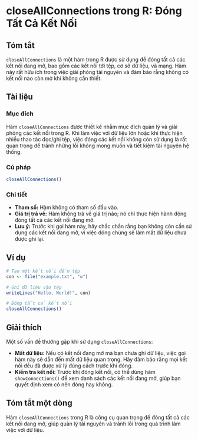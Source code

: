 <!--
Meta Description: # closeAllConnections trong R: Đóng Tất Cả Kết Nối ## Tóm tắt `closeAllConnections` là một hàm trong R được sử dụng để đóng tất cả các kết nối đang mở...
Meta Keywords: kết, nối, đóng, hàm, liệu
-->

# closeAllConnections trong R: Đóng Tất Cả Kết Nối

## Tóm tắt
`closeAllConnections` là một hàm trong R được sử dụng để đóng tất cả các kết nối đang mở, bao gồm các kết nối tới tệp, cơ sở dữ liệu, và mạng. Hàm này rất hữu ích trong việc giải phóng tài nguyên và đảm bảo rằng không có kết nối nào còn mở khi không cần thiết.

## Tài liệu
### Mục đích
Hàm `closeAllConnections` được thiết kế nhằm mục đích quản lý và giải phóng các kết nối trong R. Khi làm việc với dữ liệu lớn hoặc khi thực hiện nhiều thao tác đọc/ghi tệp, việc đóng các kết nối không còn sử dụng là rất quan trọng để tránh những lỗi không mong muốn và tiết kiệm tài nguyên hệ thống.

### Cú pháp
```R
closeAllConnections()
```

### Chi tiết
- **Tham số:** Hàm không có tham số đầu vào.
- **Giá trị trả về:** Hàm không trả về giá trị nào; nó chỉ thực hiện hành động đóng tất cả các kết nối đang mở.
- **Lưu ý:** Trước khi gọi hàm này, hãy chắc chắn rằng bạn không còn cần sử dụng các kết nối đang mở, vì việc đóng chúng sẽ làm mất dữ liệu chưa được ghi lại.

## Ví dụ
```R
# Tạo một kết nối đến tệp
con <- file("example.txt", "w")

# Ghi dữ liệu vào tệp
writeLines("Hello, World!", con)

# Đóng tất cả kết nối
closeAllConnections()
```

## Giải thích
Một số vấn đề thường gặp khi sử dụng `closeAllConnections`:
- **Mất dữ liệu:** Nếu có kết nối đang mở mà bạn chưa ghi dữ liệu, việc gọi hàm này sẽ dẫn đến mất dữ liệu quan trọng. Hãy đảm bảo rằng mọi kết nối đều đã được xử lý đúng cách trước khi đóng.
- **Kiểm tra kết nối:** Trước khi đóng kết nối, có thể dùng hàm `showConnections()` để xem danh sách các kết nối đang mở, giúp bạn quyết định xem có nên đóng hay không.

## Tóm tắt một dòng
Hàm `closeAllConnections` trong R là công cụ quan trọng để đóng tất cả các kết nối đang mở, giúp quản lý tài nguyên và tránh lỗi trong quá trình làm việc với dữ liệu.